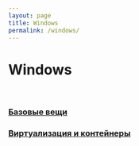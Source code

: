 ```yaml
---
layout: page
title: Windows
permalink: /windows/
---
```


# Windows

<br/>

### [Базовые вещи](/windows/basics/)

### [Виртуализация и контейнеры](/windows/virtual/)
